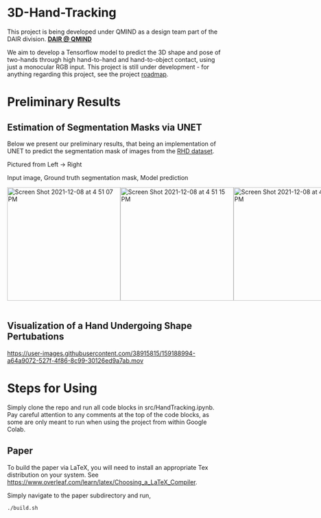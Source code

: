 # 3D-Hand-Tracking

This project is being developed under QMIND as a design team part of the DAIR division. **<a style="text-align:left" href="https://qmind.ca/#Research">
DAIR @ QMIND
</a>**

We aim to develop a Tensorflow model to predict the 3D shape and pose of two-hands through high hand-to-hand and hand-to-object contact, using just a monocular RGB input.
This project is still under development - for anything regarding this project, see the project <a href="/TODO.md">roadmap</a>. 

# Preliminary Results

## Estimation of Segmentation Masks via UNET

Below we present our preliminary results, that being an implementation of UNET to predict the segmentation mask of images from the <a href="https://lmb.informatik.uni-freiburg.de/resources/datasets/RenderedHandposeDataset.en.html">RHD dataset</a>.

Pictured from Left -> Right

Input image, Ground truth segmentation mask, Model prediction

<div style="display:flex; flex-direction:row;">
<img width="264" alt="Screen Shot 2021-12-08 at 4 51 07 PM" src="https://user-images.githubusercontent.com/38915815/145290279-1e4a2250-e7be-48fc-b3dc-30ecf2a63d03.png">
<img width="264" alt="Screen Shot 2021-12-08 at 4 51 15 PM" src="https://user-images.githubusercontent.com/38915815/145290290-48eac1cf-21da-481c-bd0d-6c582623b976.png">
<img width="264" alt="Screen Shot 2021-12-08 at 4 51 33 PM" src="https://user-images.githubusercontent.com/38915815/145290292-f546ce0f-7178-49d0-9504-8d227f0ebacc.png">
</div>

</br>

## Visualization of a Hand Undergoing Shape Pertubations

https://user-images.githubusercontent.com/38915815/159188994-a64a9072-527f-4f86-8c99-30126ed9a7ab.mov

# Steps for Using

Simply clone the repo and run all code blocks in src/HandTracking.ipynb. Pay careful attention to any comments at the top of the code blocks, as some are only meant to run when using the project from within Google Colab. 

## Paper

To build the paper via LaTeX, you will need to install an appropriate Tex distribution on your system. See https://www.overleaf.com/learn/latex/Choosing_a_LaTeX_Compiler.

Simply navigate to the paper subdirectory and run,

```
./build.sh
```



